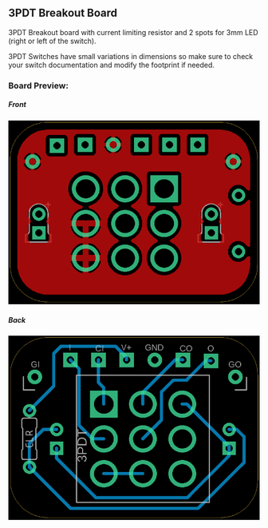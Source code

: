 ## 3PDT Breakout Board

3PDT Breakout board with current limiting resistor and 2 spots for 3mm LED (right or left of the switch).

3PDT Switches have small variations in dimensions so make sure to check your switch documentation and modify the footprint if needed.

### Board Preview: 

##### Front

![alt text](3PDT_Front.png?raw=true)

##### Back

![alt text](3PDT_Back.png?raw=true)
